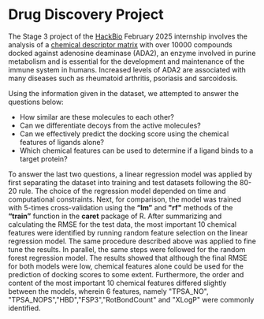 # Drug Discovery Project

The Stage 3 project of the [HackBio](https://thehackbio.com) February 2025 internship involves the analysis of a [chemical descriptor matrix](https://github.com/HackBio-Internship/2025_project_collection/raw/refs/heads/main/Python/Dataset/drug_class_struct.txt) with over 10000 compounds docked against adenosine deaminase (ADA2), an enzyme involved in purine metabolism and is essential for the development and maintenance of the immune system in humans. Increased levels of ADA2 are associated with many diseases such as rheumatoid arthritis, psoriasis and sarcoidosis.

Using the information given in the dataset, we attempted to answer the questions below:

- How similar are these molecules to each other?
- Can we differentiate decoys from the active molecules?
- Can we effectively predict the docking score using the chemical features of ligands alone?
- Which chemical features can be used to determine if a ligand binds to a target protein?


To answer the last two questions, a linear regression model was applied by first separating the dataset into training and test datasets following the 80-20 rule. The choice of the regression model depended on time and computational constraints. Next, for comparison, the model was trained with 5-times cross-validation using the **“lm”** and **"rf"** methods of the **“train”** function in the **caret** package of R. After summarizing and calculating the RMSE for the test data, the most important 10 chemical features were identified by running random feature selection on the linear regression model. The same procedure described above was applied to fine tune the results. In parallel, the same steps were followed for the random forest regression model. The results showed that although the final RMSE for both models were low, chemical features alone could be used for the prediction of docking scores to some extent. Furthermore, the order and content of the most important 10 chemical features differed slightly between the models, wherein 6 features, namely "TPSA_NO", "TPSA_NOPS","HBD","FSP3","RotBondCount" and "XLogP" were commonly identified. 
